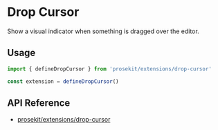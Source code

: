 # Drop Cursor

Show a visual indicator when something is dragged over the editor.

<!-- @include: @/examples/drop-cursor.md -->

## Usage

```ts twoslash
import { defineDropCursor } from 'prosekit/extensions/drop-cursor'

const extension = defineDropCursor()
```

## API Reference

- [prosekit/extensions/drop-cursor](/references/extensions/drop-cursor)
